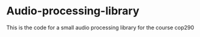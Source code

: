 # Audio-processing-library
This is the code for a small audio processing library  for the course cop290
